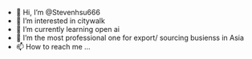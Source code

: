 - 👋 Hi, I’m @Stevenhsu666
- 👀 I’m interested in citywalk
- 🌱 I’m currently learning open ai
- 💞️ I’m the most professional one for export/ sourcing busienss in Asia
- 📫 How to reach me ...

<!---
Stevenhsu666/Stevenhsu666 is a ✨ special ✨ repository because its `README.md` (this file) appears on your GitHub profile.
You can click the Preview link to take a look at your changes.
--->
